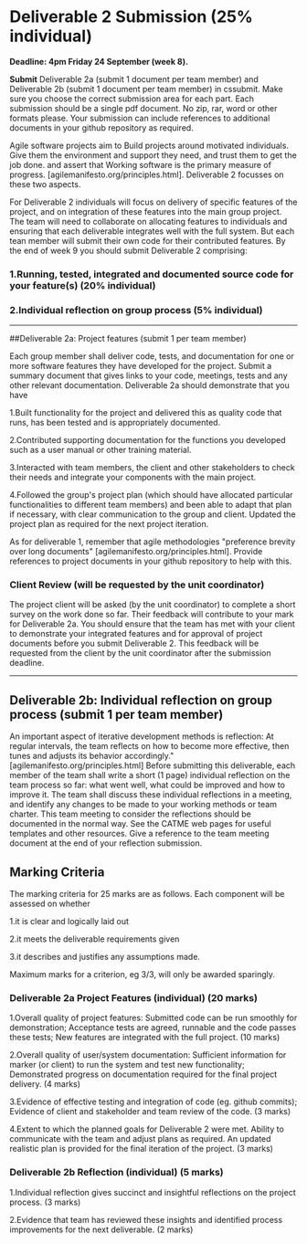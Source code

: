 # Deliverable 2 Submission (25% individual)

**Deadline: 4pm Friday 24 September (week 8).**

**Submit** Deliverable 2a (submit 1 document per team member) and Deliverable 2b (submit 1 document per team member) in cssubmit. Make sure you choose the correct submission area for each part. Each submission should be a single pdf document. No zip, rar, word or other formats please. Your submission can include references to additional documents in your github repository as required.


Agile software projects aim to Build projects around motivated individuals. Give them the environment and support they need, and trust them to get the job done. and assert that Working software is the primary measure of progress. [agilemanifesto.org/principles.html]. Deliverable 2 focusses on these two aspects.

For Deliverable 2 individuals will focus on delivery of specific features of the project, and on integration of these features into the main group project. The team will need to collaborate on allocating features to individuals and ensuring that each deliverable integrates well with the full system. But each tean member will submit their own code for their contributed features. By the end of week 9 you should submit Deliverable 2 comprising:

### 1.Running, tested, integrated and documented source code for your feature(s) (20% individual)

### 2.Individual reflection on group process (5% individual)

<hr>

##Deliverable 2a: Project features (submit 1 per team member)


Each group member shall deliver code, tests, and documentation for one or more software features they have developed for the project. Submit a summary document that gives links to your code, meetings, tests and any other relevant documentation.
Deliverable 2a should demonstrate that you have

1.Built functionality for the project and delivered this as quality code that runs, has been tested and is appropriately documented.

2.Contributed supporting documentation for the functions you developed such as a user manual or other training material.

3.Interacted with team members, the client and other stakeholders to check their needs and integrate your components with the main project.

4.Followed the group's project plan (which should have allocated particular functionalities to different team members) and been able to adapt that plan if necessary, with clear communication to the group and client. Updated the project plan as required for the next project iteration.

As for deliverable 1, remember that agile methodologies "preference brevity over long documents" [agilemanifesto.org/principles.html]. Provide references to project documents in your github repository to help with this.

### Client Review (will be requested by the unit coordinator)

The project client will be asked (by the unit coordinator) to complete a short survey on the work done so far. Their feedback will contribute to your mark for Deliverable 2a. You should ensure that the team has met with your client to demonstrate your integrated features and for approval of project documents before you submit Deliverable 2. This feedback will be requested from the client by the unit coordinator after the submission deadline.


<hr>

## Deliverable 2b: Individual reflection on group process (submit 1 per team member)

An important aspect of iterative development methods is reflection: At regular intervals, the team reflects on how to become more effective, then tunes and adjusts its behavior accordingly." [agilemanifesto.org/principles.html] Before submitting this deliverable, each member of the team shall write a short (1 page) individual reflection on the team process so far: what went well, what could be improved and how to improve it. The team shall discuss these individual reflections in a meeting, and identify any changes to be made to your working methods or team charter. This team meeting to consider the reflections should be documented in the normal way. See the CATME web pages for useful templates and other resources. Give a reference to the team meeting document at the end of your reflection submission.

## Marking Criteria


The marking criteria for 25 marks are as follows. Each component will be assessed on whether

1.it is clear and logically laid out

2.it meets the deliverable requirements given

3.it describes and justifies any assumptions made.

Maximum marks for a criterion, eg 3/3, will only be awarded sparingly.

### Deliverable 2a Project Features (individual) (20 marks)

1.Overall quality of project features: Submitted code can be run smoothly for demonstration; Acceptance tests are agreed, runnable and the code passes these tests; New features are integrated with the full project. (10 marks)

2.Overall quality of user/system documentation: Sufficient information for marker (or client) to run the system and test new functionality; Demonstrated progress on documentation required for the final project delivery. (4 marks)

3.Evidence of effective testing and integration of code (eg. github commits); Evidence of client and stakeholder and team review of the code. (3 marks)

4.Extent to which the planned goals for Deliverable 2 were met. Ability to communicate with the team and adjust plans as required. An updated realistic plan is provided for the final iteration of the project. (3 marks)

### Deliverable 2b Reflection (individual) (5 marks)

1.Individual reflection gives succinct and insightful reflections on the project process. (3 marks)

2.Evidence that team has reviewed these insights and identified process improvements for the next deliverable. (2 marks)